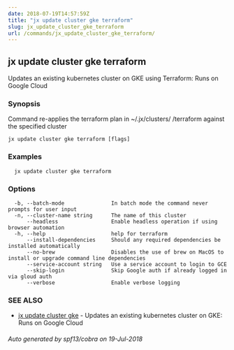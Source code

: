 ```yaml
---
date: 2018-07-19T14:57:59Z
title: "jx update cluster gke terraform"
slug: jx_update_cluster_gke_terraform
url: /commands/jx_update_cluster_gke_terraform/
---
```

## jx update cluster gke terraform

Updates an existing kubernetes cluster on GKE using Terraform: Runs on Google Cloud

### Synopsis

Command re-applies the terraform plan in ~/.jx/clusters/ <cluster>/terraform against the specified cluster

```
jx update cluster gke terraform [flags]
```

### Examples

```
  jx update cluster gke terraform
```

### Options

```
  -b, --batch-mode               In batch mode the command never prompts for user input
  -n, --cluster-name string      The name of this cluster
      --headless                 Enable headless operation if using browser automation
  -h, --help                     help for terraform
      --install-dependencies     Should any required dependencies be installed automatically
      --no-brew                  Disables the use of brew on MacOS to install or upgrade command line dependencies
      --service-account string   Use a service account to login to GCE
      --skip-login               Skip Google auth if already logged in via gloud auth
      --verbose                  Enable verbose logging
```

### SEE ALSO

* [jx update cluster gke](/commands/jx_update_cluster_gke/)	 - Updates an existing kubernetes cluster on GKE: Runs on Google Cloud

###### Auto generated by spf13/cobra on 19-Jul-2018
